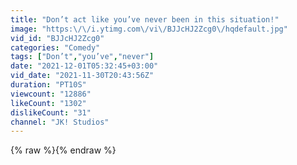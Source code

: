```yaml
---
title: "Don’t act like you’ve never been in this situation!"
image: "https:\/\/i.ytimg.com\/vi\/BJJcHJ2Zcg0\/hqdefault.jpg"
vid_id: "BJJcHJ2Zcg0"
categories: "Comedy"
tags: ["Don’t","you’ve","never"]
date: "2021-12-01T05:32:45+03:00"
vid_date: "2021-11-30T20:43:56Z"
duration: "PT10S"
viewcount: "12886"
likeCount: "1302"
dislikeCount: "31"
channel: "JK! Studios"
---
```

{% raw %}{% endraw %}
